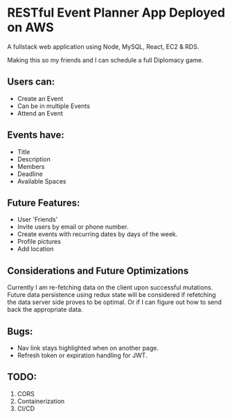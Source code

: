 # RESTful Event Planner App Deployed on AWS

A fullstack web application using Node, MySQL, React, EC2 & RDS.

Making this so my friends and I can schedule a full Diplomacy game.

## Users can:

- Create an Event
- Can be in multiple Events
- Attend an Event

## Events have:

- Title
- Description
- Members
- Deadline
- Available Spaces

## Future Features:

- User 'Friends'
- Invite users by email or phone number.
- Create events with recurring dates by days of the week.
- Profile pictures
- Add location

## Considerations and Future Optimizations

Currently I am re-fetching data on the client upon successful mutations. Future data persistence using redux state will be considered if refetching the data server side proves to be optimal. Or if I can figure out how to send back the appropriate data.

## Bugs:

- Nav link stays highlighted when on another page.
- Refresh token or expiration handling for JWT.

## TODO:

1. CORS
2. Containerization
3. CI/CD
